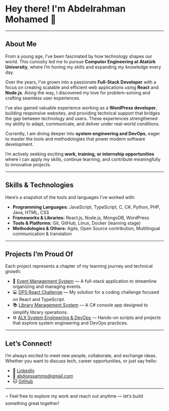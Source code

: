 # Hey there! I'm Abdelrahman Mohamed 👋

---

## About Me

From a young age, I’ve been fascinated by how technology shapes our world. This curiosity led me to pursue **Computer Engineering at Atatürk University**, where I’m honing my skills and expanding my knowledge every day.

Over the years, I’ve grown into a passionate **Full-Stack Developer** with a focus on creating scalable and efficient web applications using **React** and **Node.js**. Along the way, I discovered my love for problem-solving and crafting seamless user experiences.

I’ve also gained valuable experience working as a **WordPress developer**, building responsive websites, and providing technical support that bridges the gap between technology and users. These experiences strengthened my ability to adapt, communicate, and deliver under real-world conditions.

Currently, I am diving deeper into **system engineering and DevOps**, eager to master the tools and methodologies that power modern software development.

I’m actively seeking exciting **work, training, or internship opportunities** where I can apply my skills, continue learning, and contribute meaningfully to innovative projects.

---

## Skills & Technologies

Here’s a snapshot of the tools and languages I’ve worked with:

- **Programming Languages:** JavaScript, TypeScript, C, C#, Python, PHP, Java, HTML, CSS  
- **Frameworks & Libraries:** React.js, Node.js, MongoDB, WordPress  
- **Tools & Platforms:** Git, GitHub, Linux, Docker (learning stage)  
- **Methodologies & Others:** Agile, Open Source contribution, Multilingual communication & translation  

---

## Projects I’m Proud Of

Each project represents a chapter of my learning journey and technical growth:

- 🚀 [Event Management System](https://github.com/Abdoessam0/event-management-system) — A full-stack application to streamline organizing and managing events.  
- 💻 [DPS React Challenge](https://github.com/Abdoessam0/dps-react-challenge) — My solution for a coding challenge focused on React and TypeScript.  
- 📚 [Library Management System](https://github.com/Abdoessam0/Library-Management-System) — A C# console app designed to simplify library operations.  
- ⚙️ [ALX System Engineering & DevOps](https://github.com/Abdoessam0/alx-system_engineering-devops) — Hands-on scripts and projects that explore system engineering and DevOps practices.  

---

## Let’s Connect!

I’m always excited to meet new people, collaborate, and exchange ideas. Whether you want to discuss tech, career opportunities, or just say hello:

- 🔗 [LinkedIn](http://www.linkedin.com/in/abdo-mo)  
- 📧 abdoessammo@gmail.com  
- 🐱 [GitHub](https://github.com/Abdoessam0)  

---

⭐ Feel free to explore my work and reach out anytime — let’s build something great together!
